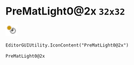 # PreMatLight0@2x `32x32`
<img src="/img/PreMatLight0.png" width=32 height=32>

``` CSharp
EditorGUIUtility.IconContent("PreMatLight0@2x")
```
```
PreMatLight0@2x
```
